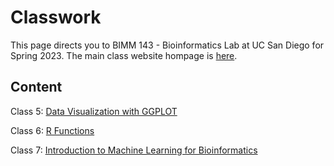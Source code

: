 # Classwork

This page directs you to BIMM 143 - Bioinformatics Lab at UC San Diego for Spring 2023. The main class website hompage is [here](https://marcos-diazg.github.io/BIMM143_SP23/).

## Content

Class 5: [Data Visualization with GGPLOT](https://github.com/anelgt/BIMM143/blob/main/Class5/Class_05_for_GitHub.md)

Class 6: [R Functions]([https://github.com/anelgt/BIMM143/blob/main/Class6/Class06_GitHub.md](https://github.com/anelgt/BIMM143/blob/main/Class6/Class06_GitHub.md))

Class 7: [Introduction to Machine Learning for Bioinformatics](https://github.com/anelgt/BIMM143/blob/main/Class7/Class07_GitHub.md)
